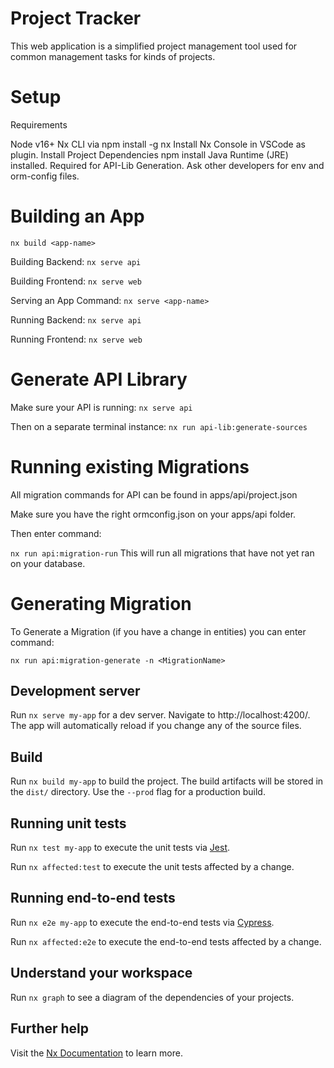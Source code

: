 # Project Tracker

This web application is a simplified project management tool used for common management tasks for kinds of projects.

# Setup
Requirements

Node v16+
Nx CLI via npm install -g nx
Install Nx Console in VSCode as plugin.
Install Project Dependencies npm install
Java Runtime (JRE) installed. Required for API-Lib Generation.
Ask other developers for env and orm-config files.

# Building an App
`nx build <app-name>`

Building Backend:
`nx serve api`

Building Frontend:
`nx serve web`

Serving an App
Command:
`nx serve <app-name>`

Running Backend:
`nx serve api`

Running Frontend:
`nx serve web`

# Generate API Library
Make sure your API is running:
`nx serve api`

Then on a separate terminal instance:
`nx run api-lib:generate-sources`

# Running existing Migrations
All migration commands for API can be found in apps/api/project.json

Make sure you have the right ormconfig.json on your apps/api folder.

Then enter command:

`nx run api:migration-run`
This will run all migrations that have not yet ran on your database.

# Generating Migration
To Generate a Migration (if you have a change in entities) you can enter command:

`nx run api:migration-generate -n <MigrationName>`

## Development server

Run `nx serve my-app` for a dev server. Navigate to http://localhost:4200/. The app will automatically reload if you change any of the source files.

## Build

Run `nx build my-app` to build the project. The build artifacts will be stored in the `dist/` directory. Use the `--prod` flag for a production build.

## Running unit tests

Run `nx test my-app` to execute the unit tests via [Jest](https://jestjs.io).

Run `nx affected:test` to execute the unit tests affected by a change.

## Running end-to-end tests

Run `nx e2e my-app` to execute the end-to-end tests via [Cypress](https://www.cypress.io).

Run `nx affected:e2e` to execute the end-to-end tests affected by a change.

## Understand your workspace

Run `nx graph` to see a diagram of the dependencies of your projects.

## Further help

Visit the [Nx Documentation](https://nx.dev) to learn more.
